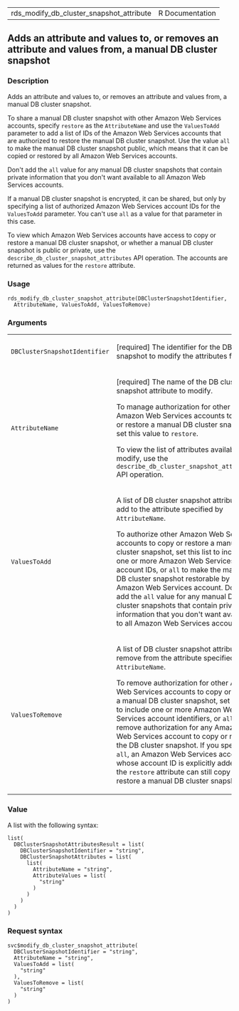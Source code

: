 <table style="width: 100%;">
<tbody>
<tr class="odd">
<td>rds_modify_db_cluster_snapshot_attribute</td>
<td style="text-align: right;">R Documentation</td>
</tr>
</tbody>
</table>

## Adds an attribute and values to, or removes an attribute and values from, a manual DB cluster snapshot

### Description

Adds an attribute and values to, or removes an attribute and values
from, a manual DB cluster snapshot.

To share a manual DB cluster snapshot with other Amazon Web Services
accounts, specify `restore` as the `AttributeName` and use the
`ValuesToAdd` parameter to add a list of IDs of the Amazon Web Services
accounts that are authorized to restore the manual DB cluster snapshot.
Use the value `all` to make the manual DB cluster snapshot public, which
means that it can be copied or restored by all Amazon Web Services
accounts.

Don't add the `all` value for any manual DB cluster snapshots that
contain private information that you don't want available to all Amazon
Web Services accounts.

If a manual DB cluster snapshot is encrypted, it can be shared, but only
by specifying a list of authorized Amazon Web Services account IDs for
the `ValuesToAdd` parameter. You can't use `all` as a value for that
parameter in this case.

To view which Amazon Web Services accounts have access to copy or
restore a manual DB cluster snapshot, or whether a manual DB cluster
snapshot is public or private, use the
`describe_db_cluster_snapshot_attributes` API operation. The accounts
are returned as values for the `restore` attribute.

### Usage

    rds_modify_db_cluster_snapshot_attribute(DBClusterSnapshotIdentifier,
      AttributeName, ValuesToAdd, ValuesToRemove)

### Arguments

<table>
<colgroup>
<col style="width: 35%" />
<col style="width: 65%" />
</colgroup>
<tbody>
<tr class="odd">
<td><code
id="rds_modify_db_cluster_snapshot_attribute_:_DBClusterSnapshotIdentifier">DBClusterSnapshotIdentifier</code></td>
<td><p>[required] The identifier for the DB cluster snapshot to modify
the attributes for.</p></td>
</tr>
<tr class="even">
<td><code
id="rds_modify_db_cluster_snapshot_attribute_:_AttributeName">AttributeName</code></td>
<td><p>[required] The name of the DB cluster snapshot attribute to
modify.</p>
<p>To manage authorization for other Amazon Web Services accounts to
copy or restore a manual DB cluster snapshot, set this value to
<code>restore</code>.</p>
<p>To view the list of attributes available to modify, use the
<code>describe_db_cluster_snapshot_attributes</code> API
operation.</p></td>
</tr>
<tr class="odd">
<td><code
id="rds_modify_db_cluster_snapshot_attribute_:_ValuesToAdd">ValuesToAdd</code></td>
<td><p>A list of DB cluster snapshot attributes to add to the attribute
specified by <code>AttributeName</code>.</p>
<p>To authorize other Amazon Web Services accounts to copy or restore a
manual DB cluster snapshot, set this list to include one or more Amazon
Web Services account IDs, or <code>all</code> to make the manual DB
cluster snapshot restorable by any Amazon Web Services account. Do not
add the <code>all</code> value for any manual DB cluster snapshots that
contain private information that you don't want available to all Amazon
Web Services accounts.</p></td>
</tr>
<tr class="even">
<td><code
id="rds_modify_db_cluster_snapshot_attribute_:_ValuesToRemove">ValuesToRemove</code></td>
<td><p>A list of DB cluster snapshot attributes to remove from the
attribute specified by <code>AttributeName</code>.</p>
<p>To remove authorization for other Amazon Web Services accounts to
copy or restore a manual DB cluster snapshot, set this list to include
one or more Amazon Web Services account identifiers, or <code>all</code>
to remove authorization for any Amazon Web Services account to copy or
restore the DB cluster snapshot. If you specify <code>all</code>, an
Amazon Web Services account whose account ID is explicitly added to the
<code>restore</code> attribute can still copy or restore a manual DB
cluster snapshot.</p></td>
</tr>
</tbody>
</table>

### Value

A list with the following syntax:

    list(
      DBClusterSnapshotAttributesResult = list(
        DBClusterSnapshotIdentifier = "string",
        DBClusterSnapshotAttributes = list(
          list(
            AttributeName = "string",
            AttributeValues = list(
              "string"
            )
          )
        )
      )
    )

### Request syntax

    svc$modify_db_cluster_snapshot_attribute(
      DBClusterSnapshotIdentifier = "string",
      AttributeName = "string",
      ValuesToAdd = list(
        "string"
      ),
      ValuesToRemove = list(
        "string"
      )
    )
